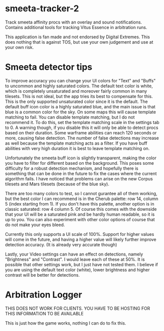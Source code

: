 # smeeta-tracker-2
Track smeeta affinity procs with an overlay and sound notifications. Contains additional tools for tracking Vitus Essence in arbitration runs.

This application is fan made and not endorsed by Digital Extremes. This does nothing that is against TOS, but use your own judgement and use at your own risk.

# Smeeta detector tips
To improve accuracy you can change your UI colors for "Text" and "Buffs" to uncommon and highly saturated colors. The default text color is white, which is completely unsaturated and moreover fairly common in many tilesets. This is not ideal, but the app tries its best to compensate for this. This is the only supported unsaturated color since it is the default. The default buff icon color is a highly saturated blue, and the main issue is that blue is a common color for the sky. On some maps this will cause template matching to fail. You can disable template matching, but I do not recommend it. To do this, set the template matching scale in the settings tab to 0. A warning though, if you disable this it will only be able to detect procs based on their duration. Some warframe abilities can reach 120 seconds or more, causing false detection. The number of false detections may increase as well because the template matching acts as a filter. If you have buff abilities with very high duration it is best to leave template matching on. 

Unfortunately the smeeta buff icon is slightly transparent, making the color you have to filter for different based on the background. This poses some difficulty for a robust detection mechanism, and hopefully there is something that can be done in the future to fix the cases where the current algorithm fails. I have noticed that problems can arise on the new Corpus tilesets and Mars tilesets (because of the blue sky).

There are too many colors to test, so I cannot gurantee all of them working, but the best color I can recommend is in the Cherub palette: row 14, column 5 (index starting from 1). If you don't have this palette, another option is in classic saturated: row 4 column 5. Of course this comes with the downside that your UI will be a saturated pink and be hardly human readable, so it is up to you. You can also experiment with other color options of course that do not make your eyes bleed.

Currently this only supports a UI scale of 100%. Support for higher values will come in the future, and having a higher value will likely further improve detection accuracy. (It is already very accurate though)

Lastly, your Video settings can have an effect on detections, namely "Brightness" and "Contrast". I would leave each of these at 50%. It is possible that other settings work, but I just have not tested them. I believe if you are using the default text color (white), lower brightness and higher contrast will be better for detections.


# Arbitration Logger
THIS DOES NOT WORK FOR CLIENTS. YOU HAVE TO BE HOSTING FOR THIS INFORMATION TO BE AVAILABLE

This is just how the game works, nothing I can do to fix this.

